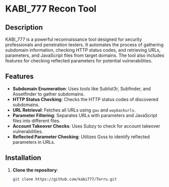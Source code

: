 # KABI_777 Recon Tool

## Description
KABI_777 is a powerful reconnaissance tool designed for security professionals and penetration testers. It automates the process of gathering subdomain information, checking HTTP status codes, and retrieving URLs, parameters, and JavaScript files from target domains. The tool also includes features for checking reflected parameters for potential vulnerabilities.

## Features
- **Subdomain Enumeration**: Uses tools like Sublist3r, Subfinder, and Assetfinder to gather subdomains.
- **HTTP Status Checking**: Checks the HTTP status codes of discovered subdomains.
- **URL Retrieval**: Fetches all URLs using `gau` and `waybackurls`.
- **Parameter Filtering**: Separates URLs with parameters and JavaScript files into different files.
- **Account Takeover Checks**: Uses Subzy to check for account takeover vulnerabilities.
- **Reflected Parameter Checking**: Utilizes Gxss to identify reflected parameters in URLs.

## Installation

1. **Clone the repository**:
   ```bash
   git clone https://github.com/kabi777/Torru.git
   
